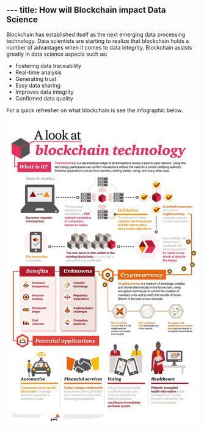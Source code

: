 ﻿﻿﻿---
title: How will Blockchain impact Data Science
---

Blockchain has established itself as the next emerging data processing
technology. Data scientists are starting to realize that blockchain holds a
number of advantages when it comes to data integrity. Blockchain assists greatly
in data science aspects such as: 
- Fostering data traceability
- Real-time analysis
- Generating trust
- Easy data sharing
- Improves data integrity
- Confirmed data quality

For a quick refresher on what blockchain is see the infographic below.

![](media/a8d21144c0e57f412a2a0f3d9d138e1e.jpg)



